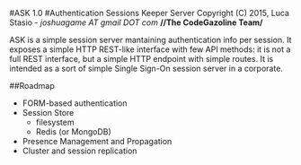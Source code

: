 #ASK 1.0
#Authentication Sessions Keeper Server
Copyright (C) 2015, Luca Stasio - *joshuagame AT gmail DOT com*
**//The CodeGazoline Team/**

ASK is a simple session server mantaining authentication info per session.
It exposes a simple HTTP REST-like interface with few API methods: it is not a full REST interface, but a simple
HTTP endpoint with simple routes.
It is intended as a sort of simple Single Sign-On session server in a corporate.

##Roadmap
* FORM-based authentication
* Session Store
    * filesystem
    * Redis (or MongoDB)
* Presence Management and Propagation
* Cluster and session replication
